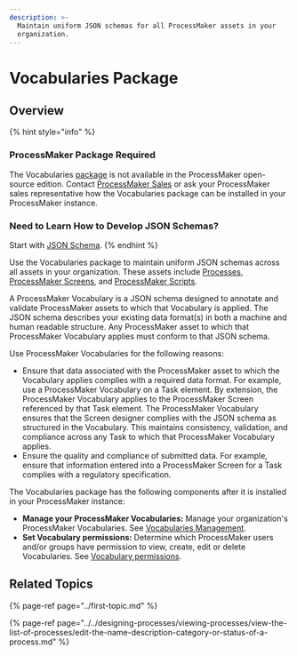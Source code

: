```yaml
---
description: >-
  Maintain uniform JSON schemas for all ProcessMaker assets in your
  organization.
---
```


# Vocabularies Package

## Overview

{% hint style="info" %}
### ProcessMaker Package Required

The Vocabularies [package](../first-topic.md) is not available in the ProcessMaker open-source edition. Contact [ProcessMaker Sales](mailto:sales@processmaker.com) or ask your ProcessMaker sales representative how the Vocabularies package can be installed in your ProcessMaker instance.

### Need to Learn How to Develop JSON Schemas?

Start with [JSON Schema](https://json-schema.org/).
{% endhint %}

Use the Vocabularies package to maintain uniform JSON schemas across all assets in your organization. These assets include [Processes](../../designing-processes/viewing-processes/what-is-a-process.md), [ProcessMaker Screens](../../designing-processes/design-forms/what-is-a-form.md), and [ProcessMaker Scripts](../../designing-processes/scripts/what-is-a-script.md).

A ProcessMaker Vocabulary is a JSON schema designed to annotate and validate ProcessMaker assets to which that Vocabulary is applied. The JSON schema describes your existing data format\(s\) in both a machine and human readable structure. Any ProcessMaker asset to which that ProcessMaker Vocabulary applies must conform to that JSON schema.

Use ProcessMaker Vocabularies for the following reasons:

* Ensure that data associated with the ProcessMaker asset to which the Vocabulary applies complies with a required data format. For example, use a ProcessMaker Vocabulary on a Task element. By extension, the ProcessMaker Vocabulary applies to the ProcessMaker Screen referenced by that Task element. The ProcessMaker Vocabulary ensures that the Screen designer complies with the JSON schema as structured in the Vocabulary. This maintains consistency, validation, and compliance across any Task to which that ProcessMaker Vocabulary applies.
* Ensure the quality and compliance of submitted data. For example, ensure that information entered into a ProcessMaker Screen for a Task complies with a regulatory specification.

The Vocabularies package has the following components after it is installed in your ProcessMaker instance:

* **Manage your ProcessMaker Vocabularies:** Manage your organization's ProcessMaker Vocabularies. See [Vocabularies Management](../../designing-processes/vocabularies-management/).
* **Set Vocabulary permissions:** Determine which ProcessMaker users and/or groups have permission to view, create, edit or delete Vocabularies. See [Vocabulary permissions](../../processmaker-administration/permission-descriptions-for-users-and-groups.md#vocabularies).

## Related Topics

{% page-ref page="../first-topic.md" %}

{% page-ref page="../../designing-processes/viewing-processes/view-the-list-of-processes/edit-the-name-description-category-or-status-of-a-process.md" %}


